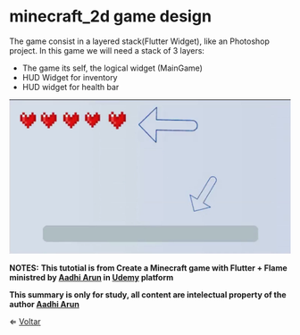 # minecraft_2d game design

The game consist in a layered stack(Flutter Widget), like an Photoshop project.
In this game we will need a stack of 3 layers:
- The game its self, the logical widget (MainGame)
- HUD Widget for inventory
- HUD widget for health bar

![Game design](./gameDesign.png "Sample of stack for this game")

**NOTES:**
**This tutotial is from Create a Minecraft game with Flutter + Flame ministred by [Aadhi Arun](https://github.com/AirAdmirer) in [Udemy](https://www.udemy.com/) platform**

**This summary is only for study, all content are intelectual property of the author [Aadhi Arun](https://github.com/AirAdmirer)**

$\Leftarrow$ [Voltar](README.md) 